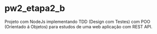 # pw2_etapa2_b
Projeto com NodeJs implementando TDD (Design com Testes) com POO (Orientado á Objetos) para estudos de uma web aplicação com REST API.
